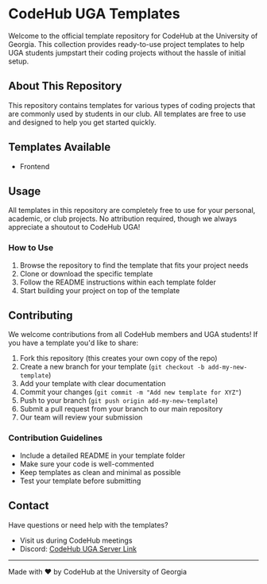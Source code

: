 # CodeHub UGA Templates

Welcome to the official template repository for CodeHub at the University of Georgia. This collection provides ready-to-use project templates to help UGA students jumpstart their coding projects without the hassle of initial setup.

## About This Repository

This repository contains templates for various types of coding projects that are commonly used by students in our club. All templates are free to use and designed to help you get started quickly.

## Templates Available

- Frontend

## Usage

All templates in this repository are completely free to use for your personal, academic, or club projects. No attribution required, though we always appreciate a shoutout to CodeHub UGA!

### How to Use

1. Browse the repository to find the template that fits your project needs
2. Clone or download the specific template
3. Follow the README instructions within each template folder
4. Start building your project on top of the template

## Contributing

We welcome contributions from all CodeHub members and UGA students! If you have a template you'd like to share:

1. Fork this repository (this creates your own copy of the repo)
2. Create a new branch for your template (`git checkout -b add-my-new-template`)
3. Add your template with clear documentation
4. Commit your changes (`git commit -m "Add new template for XYZ"`)
5. Push to your branch (`git push origin add-my-new-template`)
6. Submit a pull request from your branch to our main repository
7. Our team will review your submission

### Contribution Guidelines

- Include a detailed README in your template folder
- Make sure your code is well-commented
- Keep templates as clean and minimal as possible
- Test your template before submitting

## Contact

Have questions or need help with the templates?
- Visit us during CodeHub meetings
- Discord: [CodeHub UGA Server Link](https://discord.com/invite/vd5ZjV78SP)

---

Made with ❤️ by CodeHub at the University of Georgia
